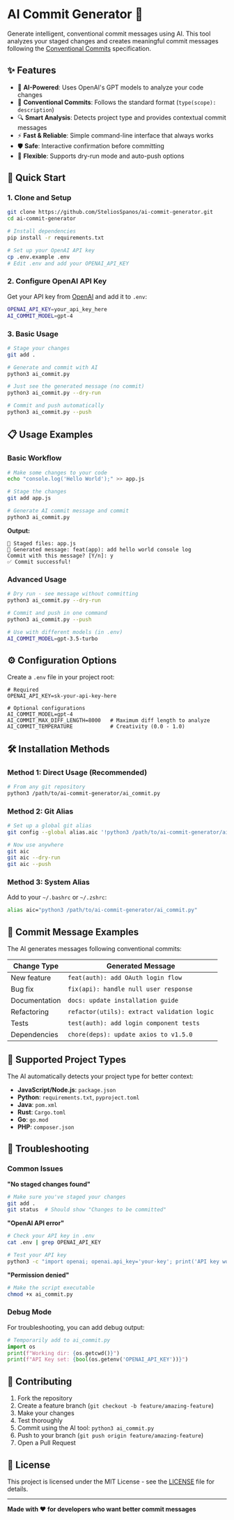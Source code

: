 # AI Commit Generator 🤖

Generate intelligent, conventional commit messages using AI. This tool analyzes your staged changes and creates meaningful commit messages following the [Conventional Commits](https://www.conventionalcommits.org/) specification.

## ✨ Features

- 🤖 **AI-Powered**: Uses OpenAI's GPT models to analyze your code changes
- 📝 **Conventional Commits**: Follows the standard format (`type(scope): description`)
- 🔍 **Smart Analysis**: Detects project type and provides contextual commit messages
- ⚡ **Fast & Reliable**: Simple command-line interface that always works
- 🛡️ **Safe**: Interactive confirmation before committing
- 🚀 **Flexible**: Supports dry-run mode and auto-push options

## 🚀 Quick Start

### 1. Clone and Setup

```bash
git clone https://github.com/SteliosSpanos/ai-commit-generator.git
cd ai-commit-generator

# Install dependencies
pip install -r requirements.txt

# Set up your OpenAI API key
cp .env.example .env
# Edit .env and add your OPENAI_API_KEY
```

### 2. Configure OpenAI API Key

Get your API key from [OpenAI](https://platform.openai.com/api-keys) and add it to `.env`:

```bash
OPENAI_API_KEY=your_api_key_here
AI_COMMIT_MODEL=gpt-4
```

### 3. Basic Usage

```bash
# Stage your changes
git add .

# Generate and commit with AI
python3 ai_commit.py

# Just see the generated message (no commit)
python3 ai_commit.py --dry-run

# Commit and push automatically
python3 ai_commit.py --push
```

## 📋 Usage Examples

### Basic Workflow
```bash
# Make some changes to your code
echo "console.log('Hello World');" >> app.js

# Stage the changes
git add app.js

# Generate AI commit message and commit
python3 ai_commit.py
```

**Output:**
```
📝 Staged files: app.js
🤖 Generated message: feat(app): add hello world console log
Commit with this message? [Y/n]: y
✅ Commit successful!
```

### Advanced Usage

```bash
# Dry run - see message without committing
python3 ai_commit.py --dry-run

# Commit and push in one command
python3 ai_commit.py --push

# Use with different models (in .env)
AI_COMMIT_MODEL=gpt-3.5-turbo
```

## ⚙️ Configuration Options

Create a `.env` file in your project root:

```env
# Required
OPENAI_API_KEY=sk-your-api-key-here

# Optional configurations
AI_COMMIT_MODEL=gpt-4     
AI_COMMIT_MAX_DIFF_LENGTH=8000   # Maximum diff length to analyze
AI_COMMIT_TEMPERATURE            # Creativity (0.0 - 1.0)
```

## 🛠️ Installation Methods

### Method 1: Direct Usage (Recommended)
```bash
# From any git repository
python3 /path/to/ai-commit-generator/ai_commit.py
```

### Method 2: Git Alias
```bash
# Set up a global git alias
git config --global alias.aic '!python3 /path/to/ai-commit-generator/ai_commit.py'

# Now use anywhere
git aic
git aic --dry-run
git aic --push
```

### Method 3: System Alias
Add to your `~/.bashrc` or `~/.zshrc`:
```bash
alias aic="python3 /path/to/ai-commit-generator/ai_commit.py"
```

## 📝 Commit Message Examples

The AI generates messages following conventional commits:

| Change Type | Generated Message |
|-------------|-------------------|
| New feature | `feat(auth): add OAuth login flow` |
| Bug fix | `fix(api): handle null user response` |
| Documentation | `docs: update installation guide` |
| Refactoring | `refactor(utils): extract validation logic` |
| Tests | `test(auth): add login component tests` |
| Dependencies | `chore(deps): update axios to v1.5.0` |

## 🎯 Supported Project Types

The AI automatically detects your project type for better context:

- **JavaScript/Node.js**: `package.json`
- **Python**: `requirements.txt`, `pyproject.toml`
- **Java**: `pom.xml`
- **Rust**: `Cargo.toml`
- **Go**: `go.mod`
- **PHP**: `composer.json`

## 🔧 Troubleshooting

### Common Issues

**"No staged changes found"**
```bash
# Make sure you've staged your changes
git add .
git status  # Should show "Changes to be committed"
```

**"OpenAI API error"**
```bash
# Check your API key in .env
cat .env | grep OPENAI_API_KEY

# Test your API key
python3 -c "import openai; openai.api_key='your-key'; print('API key works!')"
```

**"Permission denied"**
```bash
# Make the script executable
chmod +x ai_commit.py
```

### Debug Mode

For troubleshooting, you can add debug output:
```python
# Temporarily add to ai_commit.py
import os
print(f"Working dir: {os.getcwd()}")
print(f"API Key set: {bool(os.getenv('OPENAI_API_KEY'))}")
```

## 🤝 Contributing

1. Fork the repository
2. Create a feature branch (`git checkout -b feature/amazing-feature`)
3. Make your changes
4. Test thoroughly
5. Commit using the AI tool: `python3 ai_commit.py`
6. Push to your branch (`git push origin feature/amazing-feature`)
7. Open a Pull Request

## 📜 License

This project is licensed under the MIT License - see the [LICENSE](LICENSE) file for details.

---

**Made with ❤️ for developers who want better commit messages**